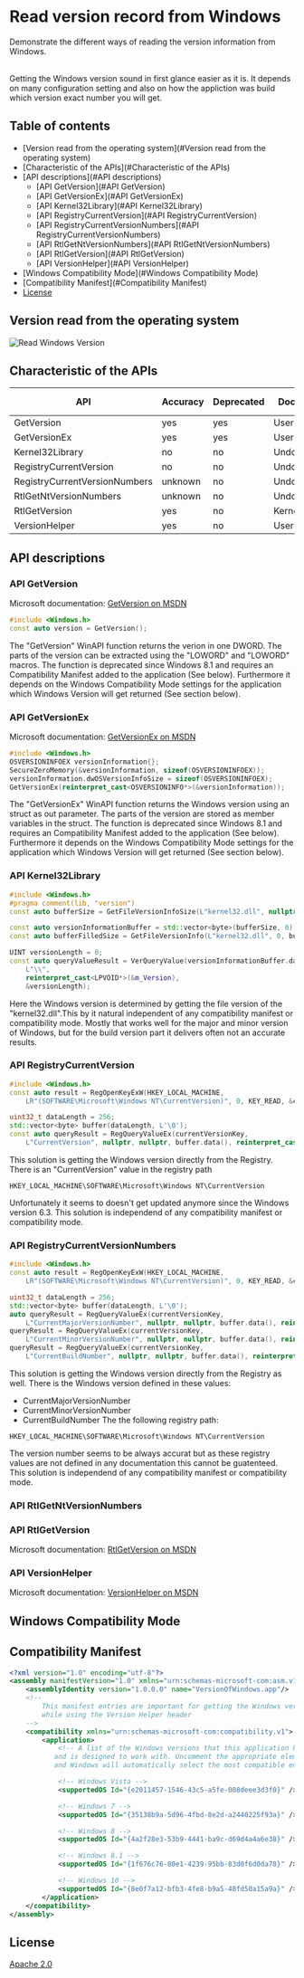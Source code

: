 # Read version record from Windows

Demonstrate the different ways of reading the version information from Windows. <br/><br/>

Getting the Windows version sound in first glance easier as it is. It depends on many configuration setting and also on how the appliction was build
which version exact number you will get.

## Table of contents

- [Version read from the operating system](#Version read from the operating system)
- [Characteristic of the APIs](#Characteristic of the APIs)
- [API descriptions](#API descriptions)
	- [API GetVersion](#API GetVersion)
	- [API GetVersionEx](#API GetVersionEx)
	- [API Kernel32Library](#API Kernel32Library)
	- [API RegistryCurrentVersion](#API RegistryCurrentVersion)	
	- [API RegistryCurrentVersionNumbers](#API RegistryCurrentVersionNumbers)
	- [API RtlGetNtVersionNumbers](#API RtlGetNtVersionNumbers)
	- [API RtlGetVersion](#API RtlGetVersion)
	- [API VersionHelper](#API VersionHelper)
- [Windows Compatibility Mode](#Windows Compatibility Mode)
- [Compatibility Manifest](#Compatibility Manifest)
- [License](#License)

## Version read from the operating system
![Read Windows Version](https://github.com/Therena/VersionOfWindows/blob/master/Images/ReadWindowsVersion.png?raw=true)

## Characteristic of the APIs

| API                           | Accuracy  | Deprecated | Documented   | Compatibility Mode | Compatibility Manifest |
|-------------------------------|-----------|------------|--------------|--------------------|------------------------|
| GetVersion                    | yes       | yes        | User Mode    | dependent          | yes                    |
| GetVersionEx                  | yes       | yes        | User Mode    | dependent          | yes                    |
| Kernel32Library               | no        | no         | Undocumented | independent        | no                     |
| RegistryCurrentVersion        | no        | no         | Undocumented | independent        | no                     |
| RegistryCurrentVersionNumbers | unknown   | no         | Undocumented | independent        | no                     |
| RtlGetNtVersionNumbers        | unknown   | no         | Undocumented | independent        | no                     |
| RtlGetVersion                 | yes       | no         | Kernel Mode  | dependent          | no                     |
| VersionHelper                 | yes       | no         | User Mode    | independent        | yes                    |

## API descriptions

### API GetVersion

Microsoft documentation: [GetVersion on MSDN](https://learn.microsoft.com/en-us/windows/win32/api/sysinfoapi/nf-sysinfoapi-getversion)

```cpp
#include <Windows.h>
const auto version = GetVersion();
```

The "GetVersion" WinAPI function returns the verion in one DWORD. The parts of the version can be extracted using the "LOWORD" and "LOWORD" macros.
The function is deprecated since Windows 8.1 and requires an Compatibility Manifest added to the application (See below). Furthermore it depends
on the Windows Compatibility Mode settings for the application which Windows Version will get returned (See section below).

### API GetVersionEx

Microsoft documentation: [GetVersionEx on MSDN](https://learn.microsoft.com/en-us/windows/win32/api/sysinfoapi/nf-sysinfoapi-getversionexw)

```cpp
#include <Windows.h>
OSVERSIONINFOEX versionInformation{};
SecureZeroMemory(&versionInformation, sizeof(OSVERSIONINFOEX));
versionInformation.dwOSVersionInfoSize = sizeof(OSVERSIONINFOEX);
GetVersionEx(reinterpret_cast<OSVERSIONINFO*>(&versionInformation));
```

The "GetVersionEx" WinAPI function returns the Windows version using an struct as out parameter. The parts of the version are stored as member variables in the struct.
The function is deprecated since Windows 8.1 and requires an Compatibility Manifest added to the application (See below). Furthermore it depends
on the Windows Compatibility Mode settings for the application which Windows Version will get returned (See section below).

### API Kernel32Library

```cpp
#include <Windows.h>
#pragma comment(lib, "version")
const auto bufferSize = GetFileVersionInfoSize(L"kernel32.dll", nullptr);

const auto versionInformationBuffer = std::vector<byte>(bufferSize, 0);
const auto bufferFilledSize = GetFileVersionInfo(L"kernel32.dll", 0, bufferSize, versionInformationBuffer.data());

UINT versionLength = 0;
const auto queryValueResult = VerQueryValue(versionInformationBuffer.data(), 
    L"\\", 
    reinterpret_cast<LPVOID*>(&m_Version), 
    &versionLength);
```
Here the Windows version is determined by getting the file version of the "kernel32.dll".This by it natural independent of any compatibility manifest or compatibility mode.
Mostly that works well for the major and minor version of Windows, but for the build version part it delivers often not an accurate results.

### API RegistryCurrentVersion

```cpp
#include <Windows.h>
const auto result = RegOpenKeyExW(HKEY_LOCAL_MACHINE,
    LR"(SOFTWARE\Microsoft\Windows NT\CurrentVersion)", 0, KEY_READ, &currentVersionKey);

uint32_t dataLength = 256;
std::vector<byte> buffer(dataLength, L'\0');
const auto queryResult = RegQueryValueEx(currentVersionKey,
    L"CurrentVersion", nullptr, nullptr, buffer.data(), reinterpret_cast<LPDWORD>(&dataLength));
```

This solution is getting the Windows version directly from the Registry. There is an "CurrentVersion" value in the registry path
```
HKEY_LOCAL_MACHINE\SOFTWARE\Microsoft\Windows NT\CurrentVersion
```
Unfortunately it seems to doesn't get updated anymore since the Windows version 6.3.
This solution is independend of any compatibility manifest or compatibility mode.

### API RegistryCurrentVersionNumbers

```cpp
#include <Windows.h>
const auto result = RegOpenKeyExW(HKEY_LOCAL_MACHINE,
    LR"(SOFTWARE\Microsoft\Windows NT\CurrentVersion)", 0, KEY_READ, &currentVersionKey);

uint32_t dataLength = 256;
std::vector<byte> buffer(dataLength, L'\0');
auto queryResult = RegQueryValueEx(currentVersionKey,
    L"CurrentMajorVersionNumber", nullptr, nullptr, buffer.data(), reinterpret_cast<LPDWORD>(&dataLength));
queryResult = RegQueryValueEx(currentVersionKey,
    L"CurrentMinorVersionNumber", nullptr, nullptr, buffer.data(), reinterpret_cast<LPDWORD>(&dataLength));
queryResult = RegQueryValueEx(currentVersionKey,
    L"CurrentBuildNumber", nullptr, nullptr, buffer.data(), reinterpret_cast<LPDWORD>(&dataLength));
```

This solution is getting the Windows version directly from the Registry as well. There is the Windows version defined in these values:
- CurrentMajorVersionNumber
- CurrentMinorVersionNumber
- CurrentBuildNumber
The the following registry path:
```
HKEY_LOCAL_MACHINE\SOFTWARE\Microsoft\Windows NT\CurrentVersion
```
The version number seems to be always accurat but as these registry values are not defined in any documentation this cannot be guatenteed.
This solution is independend of any compatibility manifest or compatibility mode.


### API RtlGetNtVersionNumbers

### API RtlGetVersion

Microsoft documentation: [RtlGetVersion on MSDN](https://learn.microsoft.com/en-us/windows-hardware/drivers/ddi/wdm/nf-wdm-rtlgetversion)

### API VersionHelper

Microsoft documentation: [VersionHelper on MSDN](https://learn.microsoft.com/en-us/windows/win32/sysinfo/version-helper-apis)

## Windows Compatibility Mode

## Compatibility Manifest

```xml
<?xml version="1.0" encoding="utf-8"?>
<assembly manifestVersion="1.0" xmlns="urn:schemas-microsoft-com:asm.v1">
    <assemblyIdentity version="1.0.0.0" name="VersionOfWindows.app"/>
    <!-- 
        This manifest entries are important for getting the Windows version correctly
        while using the Version Helper header
    -->
    <compatibility xmlns="urn:schemas-microsoft-com:compatibility.v1">
        <application>
            <!-- A list of the Windows versions that this application has been tested on
           and is designed to work with. Uncomment the appropriate elements
           and Windows will automatically select the most compatible environment. -->

            <!-- Windows Vista -->
            <supportedOS Id="{e2011457-1546-43c5-a5fe-008deee3d3f0}" />

            <!-- Windows 7 -->
            <supportedOS Id="{35138b9a-5d96-4fbd-8e2d-a2440225f93a}" />

            <!-- Windows 8 -->
            <supportedOS Id="{4a2f28e3-53b9-4441-ba9c-d69d4a4a6e38}" />

            <!-- Windows 8.1 -->
            <supportedOS Id="{1f676c76-80e1-4239-95bb-83d0f6d0da78}" />

            <!-- Windows 10 -->
            <supportedOS Id="{8e0f7a12-bfb3-4fe8-b9a5-48fd50a15a9a}" />
        </application>
    </compatibility>
</assembly>
```

## License

[Apache 2.0](https://github.com/Therena/VersionOfWindows/blob/master/LICENSE)
